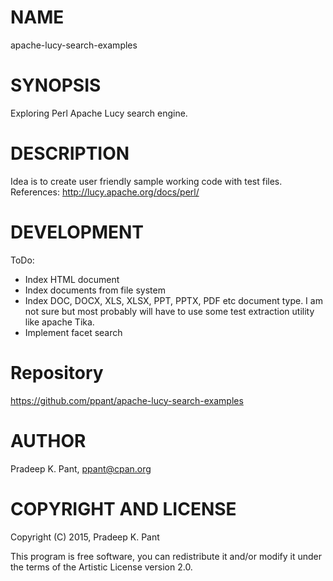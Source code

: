# NAME
apache-lucy-search-examples
# SYNOPSIS

Exploring Perl Apache Lucy search engine. 
# DESCRIPTION
Idea is to create user friendly sample working code with test files. 
References:
http://lucy.apache.org/docs/perl/

# DEVELOPMENT

ToDo:
* Index HTML document
* Index documents from file system
* Index DOC, DOCX, XLS, XLSX, PPT, PPTX, PDF etc document type. I am not sure but most probably will have to use some test extraction utility like apache Tika.
* Implement facet search
# Repository

https://github.com/ppant/apache-lucy-search-examples
# AUTHOR
Pradeep K. Pant, ppant@cpan.org

# COPYRIGHT AND LICENSE
Copyright (C) 2015, Pradeep K. Pant

This program is free software, you can redistribute it and/or modify it under the terms of the Artistic License version 2.0.

